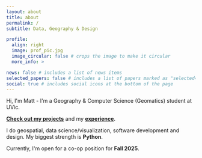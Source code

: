 ```yaml
---
layout: about
title: about
permalink: /
subtitle: Data, Geography & Design

profile:
  align: right
  image: prof_pic.jpg
  image_circular: false # crops the image to make it circular
  more_info: >

news: false # includes a list of news items
selected_papers: false # includes a list of papers marked as "selected={true}"
social: true # includes social icons at the bottom of the page
---
```


Hi, I'm Matt - I'm a Geography & Computer Science (Geomatics) student at UVic.

**[Check out my projects](/projects)** and my **[experience](/resume)**.

I do geospatial, data science/visualization, software development and design. My biggest strength is **Python**.

Currently, I'm open for a co-op position for **Fall 2025**.
